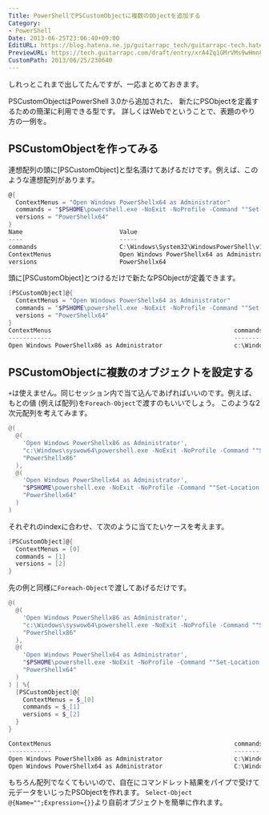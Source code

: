 ```yaml
---
Title: PowerShellでPSCustomObjectに複数のObjectを追加する
Category:
- PowerShell
Date: 2013-06-25T23:06:40+09:00
EditURL: https://blog.hatena.ne.jp/guitarrapc_tech/guitarrapc-tech.hatenablog.com/atom/entry/6802418398340924989
PreviewURL: https://tech.guitarrapc.com/draft/entry/xrA4Zq1GMrVMs9wHmn864qRAi1g
CustomPath: 2013/06/25/230640
---
```


<!--
Date: 2013-06-25T23:06:40+09:00
URL: https://tech.guitarrapc.com/entry/2013/06/25/230640
-->

しれっとこれまで出してたんですが、一応まとめておきます。

PSCustomObjectはPowerShell 3.0から追加された、 新たにPSObjectを定義するための簡潔に利用できる型です。
詳しくはWebでということで、表題のやり方の一例を。

## PSCustomObjectを作ってみる

連想配列の頭に[PSCustomObject]と型名漬けてあげるだけです。例えば、このような連想配列があります。

```ps1
@{
  ContextMenus = "Open Windows PowerShellx64 as Administrator"
  commands = "$PSHOME\powershell.exe -NoExit -NoProfile -Command ""Set-Location '%V'"""
  versions = "PowerShellx64"
}
Name                           Value
----                           -----
commands                       C:\Windows\System32\WindowsPowerShell\v1.0\powershell.exe -NoExit -NoProfile -Command "Set-Location '%V'"
ContextMenus                   Open Windows PowerShellx64 as Administrator
versions                       PowerShellx64
```


頭に[PSCustomObject]とつけるだけで新たなPSObjectが定義できます。

```ps1
[PSCustomObject]@{
  ContextMenus = "Open Windows PowerShellx64 as Administrator"
  commands = "$PSHOME\powershell.exe -NoExit -NoProfile -Command ""Set-Location '%V'"""
  versions = "PowerShellx64"
}
ContextMenus                                                   commands                                                       versions
------------                                                   --------                                                       --------
Open Windows PowerShellx86 as Administrator                    c:\Windows\syswow64\powershell.exe -NoExit -NoProfile -Comm... PowerShellx86
```

## PSCustomObjectに複数のオブジェクトを設定する

`+`は使えません。同じセッション内で当て込んであげればいいのです。例えば、もとの値 (例えば配列)を`Foreach-Object`で渡すのもいいでしょう。
このような2次元配列を考えてみます。

```ps1
@(
  @(
    'Open Windows PowerShellx86 as Administrator',
    "c:\Windows\syswow64\powershell.exe -NoExit -NoProfile -Command ""Set-Location '%V'""",
    "PowerShellx86"
  ),
  @(
    'Open Windows PowerShellx64 as Administrator',
    "$PSHOME\powershell.exe -NoExit -NoProfile -Command ""Set-Location '%V'""",
    "PowerShellx64"
  )
)
```


それぞれのindexに合わせ、て次のように当てたいケースを考えます。

```ps1
[PSCustomObject]@{
  ContextMenus = [0]
  commands = [1]
  versions = [2]
}
```

先の例と同様に`Foreach-Object`で渡してあげるだけです。

```ps1
@(
  @(
    'Open Windows PowerShellx86 as Administrator',
    "c:\Windows\syswow64\powershell.exe -NoExit -NoProfile -Command ""Set-Location '%V'""",
    "PowerShellx86"
  ),
  @(
    'Open Windows PowerShellx64 as Administrator',
    "$PSHOME\powershell.exe -NoExit -NoProfile -Command ""Set-Location '%V'""",
    "PowerShellx64"
  )
) | %{
  [PSCustomObject]@{
    ContextMenus = $_[0]
    commands = $_[1]
    versions = $_[2]
  }
}

ContextMenus                                                   commands                                                       versions
------------                                                   --------                                                       --------
Open Windows PowerShellx86 as Administrator                    c:\Windows\syswow64\powershell.exe -NoExit -NoProfile -Comm... PowerShellx86
Open Windows PowerShellx64 as Administrator                    C:\Windows\System32\WindowsPowerShell\v1.0\powershell.exe -... PowerShellx64
```

もちろん配列でなくてもいいので、自在にコマンドレット結果をパイプで受けて元データをいじったPSObjectを作れます。
`Select-Object @{Name="";Expression={}}`より自前オブジェクトを簡単に作れます。
